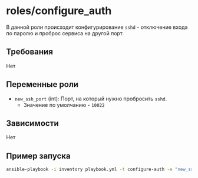 # roles/configure_auth

В данной роли происходит конфигурирование `sshd` - отключение входа по паролю и проброс сервиса на другой порт.

## Требования

Нет

## Переменные роли

- `new_ssh_port` (int): Порт, на который нужно пробросить `sshd`.
  - Значение по умолчанию - `10022`

## Зависимости

Нет

## Пример запуска

```bash
ansible-playbook -i inventory playbook.yml -t configure-auth -e "new_ssh_port=10022"
```
